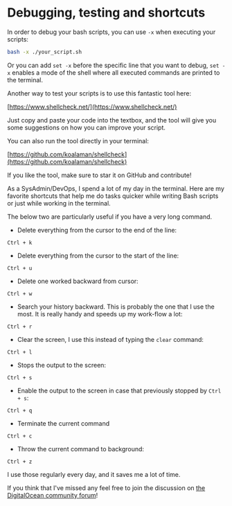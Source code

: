 # Debugging, testing and shortcuts

In order to debug your bash scripts, you can use `-x` when executing your scripts:

```bash
bash -x ./your_script.sh
```

Or you can add `set -x` before the specific line that you want to debug, `set -x` enables a mode of the shell where all executed commands are printed to the terminal.

Another way to test your scripts is to use this fantastic tool here:

[https://www.shellcheck.net/](https://www.shellcheck.net/)

Just copy and paste your code into the textbox, and the tool will give you some suggestions on how you can improve your script.

You can also run the tool directly in your terminal:

[https://github.com/koalaman/shellcheck](https://github.com/koalaman/shellcheck)

If you like the tool, make sure to star it on GitHub and contribute!

As a SysAdmin/DevOps, I spend a lot of my day in the terminal. Here are my favorite shortcuts that help me do tasks quicker while writing Bash scripts or just while working in the terminal.

The below two are particularly useful if you have a very long command.

* Delete everything from the cursor to the end of the line:

```
Ctrl + k
```

* Delete everything from the cursor to the start of the line:

```
Ctrl + u
```

* Delete one worked backward from cursor:

```
Ctrl + w
```

* Search your history backward. This is probably the one that I use the most. It is really handy and speeds up my work-flow a lot:

```
Ctrl + r
```

* Clear the screen, I use this instead of typing the `clear` command:

```
Ctrl + l
```

* Stops the output to the screen:

```
Ctrl + s
```

* Enable the output to the screen in case that previously stopped by `Ctrl + s`:

```
Ctrl + q
```

* Terminate the current command

```
Ctrl + c
```

* Throw the current command to background:

```
Ctrl + z
```

I use those regularly every day, and it saves me a lot of time.

If you think that I've missed any feel free to join the discussion on [the DigitalOcean community forum](https://www.digitalocean.com/community/questions/what-are-your-favorite-bash-shortcuts)!